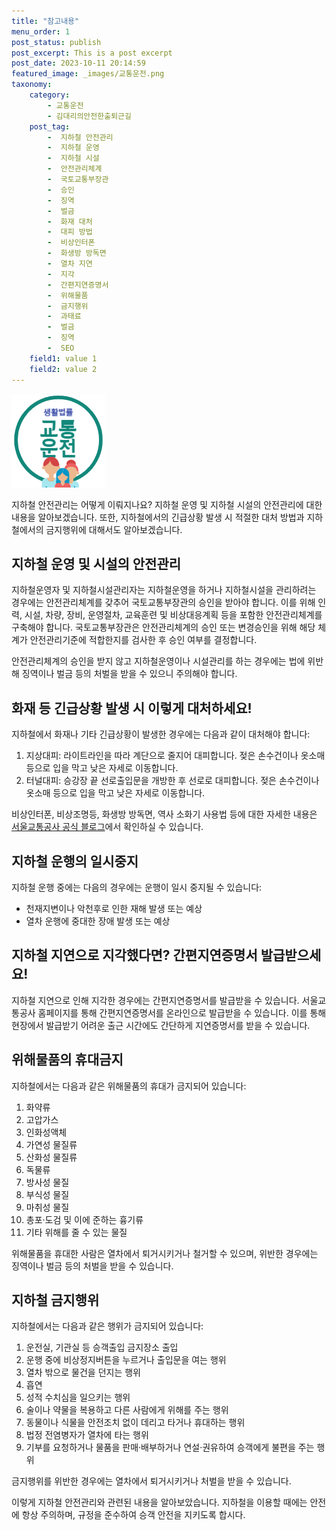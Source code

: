 ```yaml
---
title: "참고내용"
menu_order: 1
post_status: publish
post_excerpt: This is a post excerpt
post_date: 2023-10-11 20:14:59
featured_image: _images/교통운전.png
taxonomy:
    category:
        - 교통운전
        - 김대리의안전한출퇴근길
    post_tag:
        -  지하철 안전관리
        -  지하철 운영
        -  지하철 시설
        -  안전관리체계
        -  국토교통부장관
        -  승인
        -  징역
        -  벌금
        -  화재 대처
        -  대피 방법
        -  비상인터폰
        -  화생방 방독면
        -  열차 지연
        -  지각
        -  간편지연증명서
        -  위해물품
        -  금지행위
        -  과태료
        -  벌금
        -  징역
        -  SEO
    field1: value 1
    field2: value 2
---
```


![교통운전](/_images/교통운전.png)

지하철 안전관리는 어떻게 이뤄지나요? 지하철 운영 및 지하철 시설의 안전관리에 대한 내용을 알아보겠습니다. 또한, 지하철에서의 긴급상황 발생 시 적절한 대처 방법과 지하철에서의 금지행위에 대해서도 알아보겠습니다.

## 지하철 운영 및 시설의 안전관리

지하철운영자 및 지하철시설관리자는 지하철운영을 하거나 지하철시설을 관리하려는 경우에는 안전관리체계를 갖추어 국토교통부장관의 승인을 받아야 합니다. 이를 위해 인력, 시설, 차량, 장비, 운영절차, 교육훈련 및 비상대응계획 등을 포함한 안전관리체계를 구축해야 합니다. 국토교통부장관은 안전관리체계의 승인 또는 변경승인을 위해 해당 체계가 안전관리기준에 적합한지를 검사한 후 승인 여부를 결정합니다.

안전관리체계의 승인을 받지 않고 지하철운영이나 시설관리를 하는 경우에는 법에 위반해 징역이나 벌금 등의 처벌을 받을 수 있으니 주의해야 합니다.

## 화재 등 긴급상황 발생 시 이렇게 대처하세요!

지하철에서 화재나 기타 긴급상황이 발생한 경우에는 다음과 같이 대처해야 합니다:

1. 지상대피: 라이트라인을 따라 계단으로 줄지어 대피합니다. 젖은 손수건이나 옷소매 등으로 입을 막고 낮은 자세로 이동합니다.
2. 터널대피: 승강장 끝 선로출입문을 개방한 후 선로로 대피합니다. 젖은 손수건이나 옷소매 등으로 입을 막고 낮은 자세로 이동합니다.

비상인터폰, 비상조명등, 화생방 방독면, 역사 소화기 사용법 등에 대한 자세한 내용은 [서울교통공사 공식 블로그](링크)에서 확인하실 수 있습니다.

## 지하철 운행의 일시중지

지하철 운행 중에는 다음의 경우에는 운행이 일시 중지될 수 있습니다:

- 천재지변이나 악천후로 인한 재해 발생 또는 예상
- 열차 운행에 중대한 장애 발생 또는 예상

## 지하철 지연으로 지각했다면? 간편지연증명서 발급받으세요!

지하철 지연으로 인해 지각한 경우에는 간편지연증명서를 발급받을 수 있습니다. 서울교통공사 홈페이지를 통해 간편지연증명서를 온라인으로 발급받을 수 있습니다. 이를 통해 현장에서 발급받기 어려운 출근 시간에도 간단하게 지연증명서를 받을 수 있습니다.

## 위해물품의 휴대금지

지하철에서는 다음과 같은 위해물품의 휴대가 금지되어 있습니다:

1. 화약류
2. 고압가스
3. 인화성액체
4. 가연성 물질류
5. 산화성 물질류
6. 독물류
7. 방사성 물질
8. 부식성 물질
9. 마취성 물질
10. 총포·도검 및 이에 준하는 흉기류
11. 기타 위해를 줄 수 있는 물질

위해물품을 휴대한 사람은 열차에서 퇴거시키거나 철거할 수 있으며, 위반한 경우에는 징역이나 벌금 등의 처벌을 받을 수 있습니다.

## 지하철 금지행위

지하철에서는 다음과 같은 행위가 금지되어 있습니다:

1. 운전실, 기관실 등 승객출입 금지장소 출입
2. 운행 중에 비상정지버튼을 누르거나 출입문을 여는 행위
3. 열차 밖으로 물건을 던지는 행위
4. 흡연
5. 성적 수치심을 일으키는 행위
6. 술이나 약물을 복용하고 다른 사람에게 위해를 주는 행위
7. 동물이나 식물을 안전조치 없이 데리고 타거나 휴대하는 행위
8. 법정 전염병자가 열차에 타는 행위
9. 기부를 요청하거나 물품을 판매·배부하거나 연설·권유하여 승객에게 불편을 주는 행위

금지행위를 위반한 경우에는 열차에서 퇴거시키거나 처벌을 받을 수 있습니다.

이렇게 지하철 안전관리와 관련된 내용을 알아보았습니다. 지하철을 이용할 때에는 안전에 항상 주의하며, 규정을 준수하여 승객 안전을 지키도록 합시다.

